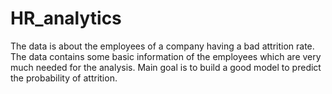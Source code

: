 # HR_analytics
The data is about the employees of a company having a bad attrition rate. The data contains some basic information of the employees which are very much needed for the analysis. Main goal is to build a good model to predict the probability of attrition.
